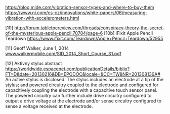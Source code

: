 https://blog.mide.com/vibration-sensor-types-and-where-to-buy-them
https://www.ni.com/cs-cz/innovations/white-papers/06/measuring-vibration-with-accelerometers.html


[10] http://forum.tabletpcreview.com/threads/conspiracy-theory-the-secret-of-the-mysterious-apple-pencil.70784/page-6
[10b] iFixit Apple Pencil Teardown https://www.ifixit.com/Teardown/Apple+Pencil+Teardown/52955


[11] Geoff Walker, June 1, 2014
www.walkermobile.com/SID_2014_Short_Course_S1.pdf

[12]
Aktivny stylus
abstract https://worldwide.espacenet.com/publicationDetails/biblio?FT=D&date=20130216&DB=EPODOC&locale=&CC=TW&NR=201308136A#
An active stylus is disclosed. The stylus includes an electrode at a tip of the stylus; and powered circuitry coupled to the electrode and configured for capacitively coupling the electrode with a capacitive touch sensor panel. The powered circuitry can further include drive circuitry configured to output a drive voltage at the electrode and/or sense circuitry configured to sense a voltage received at the electrode.